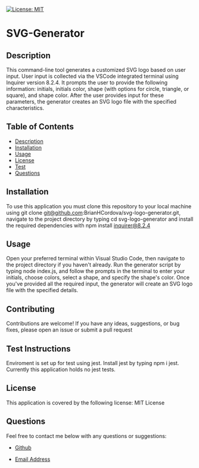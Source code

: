 [![License: MIT](https://img.shields.io/badge/License-MIT-yellow.svg)](https://opensource.org/licenses/MIT)

# SVG-Generator

## Description
This command-line tool generates a customized SVG logo based on user input. User input is collected via the VSCode integrated terminal using Inquirer version 8.2.4. It prompts the user to provide the following information: initials, initials color, shape (with options for circle, triangle, or square), and shape color. After the user provides input for these parameters, the generator creates an SVG logo file with the specified characteristics.

## Table of Contents

* [Description](#description)
* [Installation](#install)
* [Usage](#usage)
* [License](#license)
* [Test](#test)
* [Questions](#questions)

## Installation
To use this application you must clone this repository to your local machine using git clone git@github.com:BrianHCordova/svg-logo-generator.git, navigate to the project directory by typing cd svg-logo-generator and install the required dependencies with npm install inquirer@8.2.4

## Usage
Open your preferred terminal within Visual Studio Code, then navigate to the project directory if you haven't already. Run the generator script by typing node index.js, and follow the prompts in the terminal to enter your initials, choose colors, select a shape, and specify the shape's color. Once you've provided all the required input, the generator will create an SVG logo file with the specified details. 

## Contributing
Contributions are welcome! If you have any ideas, suggestions, or bug fixes, please open an issue or submit a pull request

## Test Instructions
Enviroment is set up for test using jest. Install jest by typing npm i jest. Currently this application holds no jest tests.

## License
This application is covered by the following license: MIT License

## Questions
Feel free to contact me below with any questions or suggestions:

- [Github](https://github.com/BrianHCordova)

- [Email Address](mailto:briancordova@yahoo.com)

